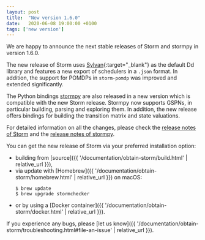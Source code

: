 ```yaml
---
layout: post
title:  "New version 1.6.0"
date:   2020-06-08 19:00:00 +0100
tags: ['new version']
---
```


We are happy to announce the next stable releases of Storm and stormpy in version 1.6.0.
<!--more-->

The new release of Storm uses [Sylvan](http://fmt.cs.utwente.nl/tools/sylvan/){:target="_blank"} as the default Dd library and features a new export of schedulers in a `.json` format.
In addition, the support for POMDPs in `storm-pomdp` was improved and extended significantly.

The Python bindings [stormpy](https://moves-rwth.github.io/stormpy/) are also released in a new version which is compatible with the new Storm release.
Stormpy now supports GSPNs, in particular building, parsing and exploring them.
In addition, the new release offers bindings for building the transition matrix and state valuations.

For detailed information on all the changes, please check the [release notes of Storm](https://github.com/moves-rwth/storm/releases/tag/1.6.0) and the [release notes of stormpy](https://github.com/moves-rwth/stormpy/releases).


You can get the new release of Storm via your preferred installation option:
- building from [source]({{ '/documentation/obtain-storm/build.html' | relative_url }}),
- via update with [Homebrew]({{ '/documentation/obtain-storm/homebrew.html' | relative_url }}) on macOS:
  ```console
  $ brew update
  $ brew upgrade stormchecker
  ```
- or by using a [Docker container]({{ '/documentation/obtain-storm/docker.html' | relative_url }}).

If you experience any bugs, please [let us know]({{ '/documentation/obtain-storm/troubleshooting.html#file-an-issue' | relative_url }}).
